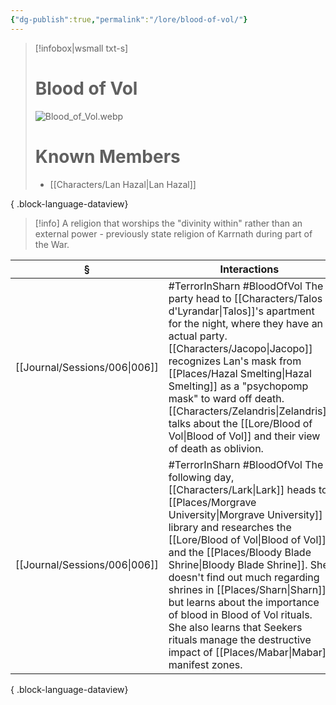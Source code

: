```yaml
---
{"dg-publish":true,"permalink":"/lore/blood-of-vol/"}
---
```


> [!infobox|wsmall txt-s]
> # Blood of Vol
> ![Blood_of_Vol.webp](/img/user/z_attachments/Blood_of_Vol.webp) 
> # Known Members
>  - [[Characters/Lan Hazal\|Lan Hazal]]
> 
{ .block-language-dataview}

>[!info] A religion that worships the "divinity within" rather than an external power - previously state religion of Karrnath during part of the War.

| §                                | Interactions                                                                                                                                                                                                                                                                                                                                                                                    |
| -------------------------------- | ----------------------------------------------------------------------------------------------------------------------------------------------------------------------------------------------------------------------------------------------------------------------------------------------------------------------------------------------------------------------------------------------- |
| [[Journal/Sessions/006\|006]] | #TerrorInSharn #BloodOfVol The party head to [[Characters/Talos d'Lyrandar\|Talos]]'s apartment for the night, where they have an actual party. [[Characters/Jacopo\|Jacopo]] recognizes Lan's mask from [[Places/Hazal Smelting\|Hazal Smelting]] as a "psychopomp mask" to ward off death. [[Characters/Zelandris\|Zelandris]] talks about the [[Lore/Blood of Vol\|Blood of Vol]] and their view of death as oblivion.                                                                     |
| [[Journal/Sessions/006\|006]] | #TerrorInSharn #BloodOfVol The following day, [[Characters/Lark\|Lark]] heads to [[Places/Morgrave University\|Morgrave University]] library and researches the [[Lore/Blood of Vol\|Blood of Vol]] and the [[Places/Bloody Blade Shrine\|Bloody Blade Shrine]]. She doesn't find out much regarding shrines in [[Places/Sharn\|Sharn]] but learns about the importance of blood in Blood of Vol rituals. She also learns that Seekers rituals manage the destructive impact of [[Places/Mabar\|Mabar]] manifest zones. |

{ .block-language-dataview}
